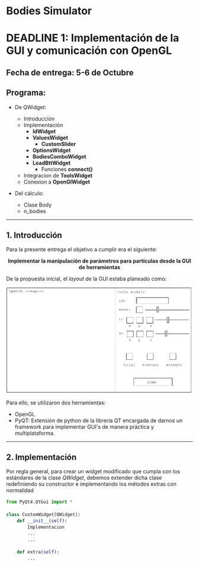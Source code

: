 # Bodies Simulator

# DEADLINE 1: Implementación de la GUI y comunicación con OpenGL

## Fecha de entrega: 5-6 de Octubre

## Programa:
* De QWidget:
	* Introducción
	* Implementación
		* **IdWidget**
		* **ValuesWidget**
			* **CustomSlider**
		* **OptionsWidget**
		* **BodiesComboWidget**
		* **LoadBttWidget**
			* Funciones **connect()**
	* Integracion de **ToolsWidget**
	* Conexion a **OpenGlWidget**

* Del cálculo:
	* Clase Body
	* n_bodies

___

## 1. Introducción
Para la presente entrega el objetivo a cumplir era el siguiente:

<center><b>Implementar la manipulación de parámetros para partículas desde la GUI de herramientas</b></center>

De la propuesta inicial, el _layout_ de la GUI estaba planeado como:


<p align="center"><img src="https://github.com/luislve17/Bodies-Sim/blob/master/readme_imgs/gui.png"/></p>

Para ello, se utilizaron dos herramientas:

* OpenGL
* PyQT: Extensión de python de la librería QT encargada de darnos un framework para implementar GUI's de manera práctica y multiplataforma.

___
## 2. Implementación
Por regla general, para crear un widget modificado que cumpla con los estándares de la clase _QWidget_, debemos extender dicha clase redefiniendo su constructor e implementando los métodos extras con normalidad

```python
from PyQt4.QtGui import *

class CustomWidget(QWidget):
	def __init__(self):
		Implementacion
		...
		...

	def extra(self):
		...
```


